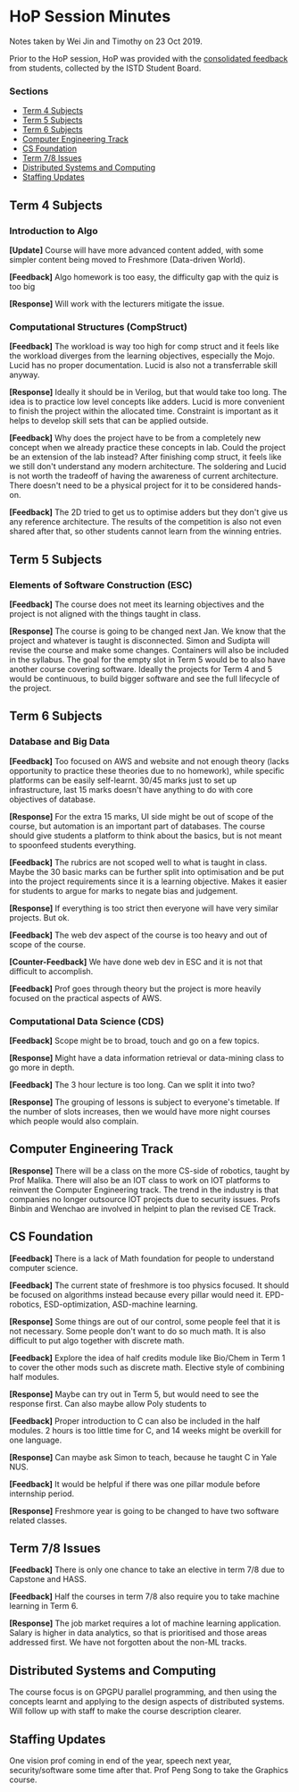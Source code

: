 # HoP Session Minutes

Notes taken by Wei Jin and Timothy on 23 Oct 2019.

Prior to the HoP session, HoP was provided with the [consolidated feedback](https://docs.google.com/document/d/1WOLi3NNMAEV23Nc1LTXH2TBffuIsAZ8jFG56xFD2sAs/edit) from students, collected by the ISTD Student Board.

### Sections

* [Term 4 Subjects](#term-4-subjects)
* [Term 5 Subjects](#term-5-subjects)
* [Term 6 Subjects](#term-6-subjects)
* [Computer Engineering Track](#computer-engineering-track)
* [CS Foundation](#cs-foundation)
* [Term 7/8 Issues](#term-78-issues)
* [Distributed Systems and Computing](#distributed-systems-and-computing)
* [Staffing Updates](#staffing-updates)

## Term 4 Subjects

### Introduction to Algo 

**[Update]** Course will have more advanced content added, with some simpler content being moved to Freshmore (Data-driven World).

**[Feedback]** Algo homework is too easy, the difficulty gap with the quiz is too big

**[Response]** Will work with the lecturers mitigate the issue.

### Computational Structures (CompStruct)

**[Feedback]** The workload is way too high for comp struct and it feels like the workload diverges from the learning objectives, especially the Mojo. Lucid has no proper documentation. Lucid is also not a transferrable skill anyway.

**[Response]** Ideally it should be in Verilog, but that would take too long. The idea is to practice low level concepts like adders. Lucid is more convenient to finish the project within the allocated time. Constraint is important as it helps to develop skill sets that can be applied outside. 

**[Feedback]** Why does the project have to be from a completely new concept when we already practice these concepts in lab. Could the project be an extension of the lab instead? After finishing comp struct, it feels like we still don't understand any modern architecture. The soldering and Lucid is not worth the tradeoff of having the awareness of current architecture. There doesn't need to be a physical project for it to be considered hands-on. 

**[Feedback]** The 2D tried to get us to optimise adders but they don't give us any reference architecture. The results of the competition is also not even shared after that, so other students cannot learn from the winning entries.

## Term 5 Subjects

### Elements of Software Construction (ESC)

**[Feedback]** The course does not meet its learning objectives and the project is not aligned with the things taught in class.

**[Response]** The course is going to be changed next Jan. We know that the project and whatever is taught is disconnected. Simon and Sudipta will revise the course and make some changes. Containers will also be included in the syllabus. The goal for the empty slot in Term 5 would be to also have another course covering software. Ideally the projects for Term 4 and 5 would be continuous, to build bigger software and see the full lifecycle of the project.

## Term 6 Subjects

### Database and Big Data

**[Feedback]** Too focused on AWS and website and not enough theory (lacks opportunity to practice these theories due to no homework), while specific platforms can be easily self-learnt. 30/45 marks just to set up infrastructure, last 15 marks doesn't have anything to do with core objectives of database.

**[Response]** For the extra 15 marks, UI side might be out of scope of the course, but automation is an important part of databases. The course should give students a platform to think about the basics, but is not meant to spoonfeed students everything.

**[Feedback]** The rubrics are not scoped well to what is taught in class. Maybe the 30 basic marks can be further split into optimisation and be put into the project requirements since it is a learning objective. Makes it easier for students to argue for marks to negate bias and judgement.

**[Response]** If everything is too strict then everyone will have very similar projects. But ok.

**[Feedback]** The web dev aspect of the course is too heavy and out of scope of the course.

**[Counter-Feedback]** We have done web dev in ESC and it is not that difficult to accomplish.

**[Feedback]** Prof goes through theory but the project is more heavily focused on the practical aspects of AWS.

### Computational Data Science (CDS)

**[Feedback]** Scope might be to broad, touch and go on a few topics.

**[Response]** Might have a data information retrieval or data-mining class to go more in depth. 

**[Feedback]** The 3 hour lecture is too long. Can we split it into two?

**[Response]** The grouping of lessons is subject to everyone's timetable. If the number of slots increases, then we would have more night courses which people would also complain.

## Computer Engineering Track

**[Response]** There will be a class on the more CS-side of robotics, taught by Prof Malika. There will also be an IOT class to work on IOT platforms to reinvent the Computer Engineering track. The trend in the industry is that companies no longer outsource IOT projects due to security issues. Profs Binbin and Wenchao are involved in helpint to plan the revised CE Track.

## CS Foundation

**[Feedback]** There is a lack of Math foundation for people to understand computer science.

**[Feedback]** The current state of freshmore is too physics focused. It should be focused on algorithms instead because every pillar would need it. EPD-robotics, ESD-optimization, ASD-machine learning.

**[Response]** Some things are out of our control, some people feel that it is not necessary. Some people don't want to do so much math. It is also difficult to put algo together with discrete math.

**[Feedback]** Explore the idea of half credits module like Bio/Chem in Term 1 to cover the other mods such as discrete math. Elective style of combining half modules.

**[Response]** Maybe can try out in Term 5, but would need to see the response first. Can also maybe allow Poly students to

**[Feedback]** Proper introduction to C can also be included in the half modules. 2 hours is too little time for C, and 14 weeks might be overkill for one language.

**[Response]** Can maybe ask Simon to teach, because he taught C in Yale NUS.

**[Feedback]** It would be helpful if there was one pillar module before internship period.

**[Response]** Freshmore year is going to be changed to have two software related classes.

## Term 7/8 Issues

**[Feedback]** There is only one chance to take an elective in term 7/8 due to Capstone and HASS. 

**[Feedback]** Half the courses in term 7/8 also require you to take machine learning in Term 6.

**[Response]** The job market requires a lot of machine learning application. Salary is higher in data analytics, so that is prioritised and those areas addressed first. We have not forgotten about the non-ML tracks.

## Distributed Systems and Computing

The course focus is on GPGPU parallel programming, and then using the concepts learnt and applying to the design aspects of distributed systems. Will follow up with staff to make the course description clearer.

## Staffing Updates

One vision prof coming in end of the year, speech next year, security/software some time after that. Prof Peng Song to take the Graphics course.
